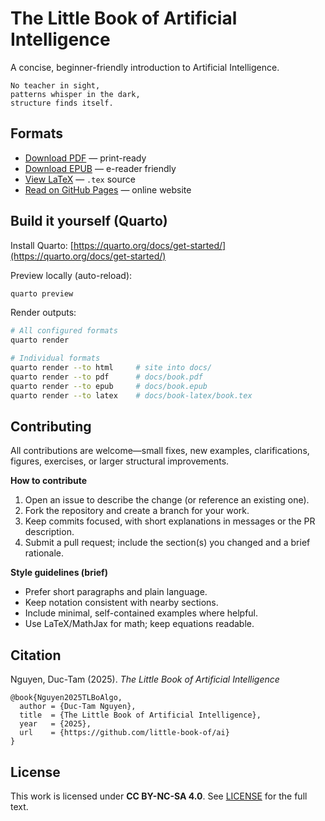 # The Little Book of Artificial Intelligence

A concise, beginner-friendly introduction to Artificial Intelligence.

```
No teacher in sight,
patterns whisper in the dark,
structure finds itself.
```

## Formats

- [Download PDF](docs/book.pdf) — print-ready
- [Download EPUB](docs/book.epub) — e-reader friendly
- [View LaTeX](docs/book-latex/book.tex) — `.tex` source
- [Read on GitHub Pages](https://little-book-of.github.io/algorithms/) — online website

## Build it yourself (Quarto)

Install Quarto: [https://quarto.org/docs/get-started/](https://quarto.org/docs/get-started/)

Preview locally (auto-reload):

  ```bash
  quarto preview
  ```
Render outputs:

  ```bash
  # All configured formats
  quarto render

  # Individual formats
  quarto render --to html     # site into docs/
  quarto render --to pdf      # docs/book.pdf
  quarto render --to epub     # docs/book.epub
  quarto render --to latex    # docs/book-latex/book.tex
  ```

## Contributing

All contributions are welcome—small fixes, new examples, clarifications, figures, exercises, or larger structural improvements.

**How to contribute**

1. Open an issue to describe the change (or reference an existing one).
2. Fork the repository and create a branch for your work.
3. Keep commits focused, with short explanations in messages or the PR description.
4. Submit a pull request; include the section(s) you changed and a brief rationale.

**Style guidelines (brief)**

- Prefer short paragraphs and plain language.
- Keep notation consistent with nearby sections.
- Include minimal, self-contained examples where helpful.
- Use LaTeX/MathJax for math; keep equations readable.

## Citation

Nguyen, Duc-Tam (2025). *The Little Book of Artificial Intelligence*

```
@book{Nguyen2025TLBoAlgo,
  author = {Duc-Tam Nguyen},
  title  = {The Little Book of Artificial Intelligence},
  year   = {2025},
  url    = {https://github.com/little-book-of/ai}
}
```

## License

This work is licensed under **CC BY-NC-SA 4.0**. See [LICENSE](LICENSE) for the full text.
